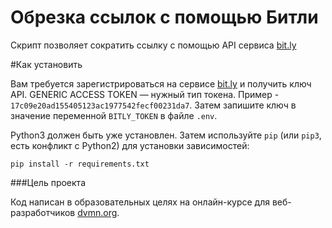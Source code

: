 # Обрезка ссылок с помощью Битли

Скрипт позволяет сократить ссылку с помощью API сервиса [bit.ly](https://bit.ly)

#Как установить

Вам требуется зарегистрироваться на сервисе [bit.ly](https://bit.ly) и получить ключ API.
GENERIC ACCESS TOKEN — нужный тип токена. Пример - `17c09e20ad155405123ac1977542fecf00231da7`. Затем запишите ключ в значение переменной `BITLY_TOKEN`
в файле `.env`.

Python3 должен быть уже установлен. Затем используйте `pip` (или `pip3`, есть конфликт с Python2) для установки зависимостей:

`
pip install -r requirements.txt
`

###Цель проекта

Код написан в образовательных целях на онлайн-курсе для веб-разработчиков [dvmn.org](https://devman.org).